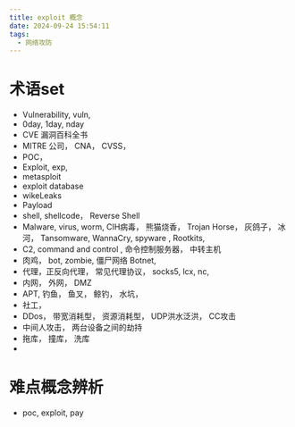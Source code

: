 ```yaml
---
title: exploit 概念
date: 2024-09-24 15:54:11
tags: 
  - 网络攻防
---
```

# 术语set
- Vulnerability, vuln, 
- 0day, 1day, nday
- CVE 漏洞百科全书
- MITRE 公司， CNA， CVSS， 
- POC， 
- Exploit, exp, 
- metasploit
- exploit database
- wikeLeaks
- Payload 
- shell, shellcode， Reverse Shell
- Malware, virus, worm, CIH病毒， 熊猫烧香， Trojan Horse， 灰鸽子， 冰河， Tansomware, WannaCry, spyware , Rootkits, 
- C2, command and control , 命令控制服务器， 中转主机
- 肉鸡， bot, zombie, 僵尸网络 Botnet, 
- 代理，正反向代理， 常见代理协议， socks5,  lcx, nc, 
- 内网， 外网， DMZ
- APT,  钓鱼， 鱼叉， 鲸钓， 水坑， 
- 社工，
- DDos， 带宽消耗型， 资源消耗型， UDP洪水泛洪， CC攻击
- 中间人攻击， 两台设备之间的劫持
- 拖库， 撞库， 洗库
- 

# 难点概念辨析
- poc, exploit, pay




